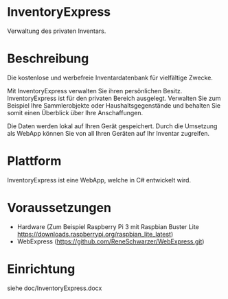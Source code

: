 # InventoryExpress
Verwaltung des privaten Inventars.

# Beschreibung
Die kostenlose und werbefreie Inventardatenbank für vielfältige Zwecke. 

Mit InventoryExpress verwalten Sie ihren persönlichen Besitz. InventoryExpress ist für den privaten Bereich ausgelegt. Verwalten Sie zum Beispiel Ihre Sammlerobjekte oder Haushaltsgegenstände und behalten Sie somit einen Überblick über Ihre Anschaffungen.

Die Daten werden lokal auf Ihren Gerät gespeichert. Durch die Umsetzung als WebApp können Sie von all Ihren Geräten auf Ihr Inventar zugreifen.

# Plattform
InventoryExpress ist eine WebApp, welche in C# entwickelt wird.

# Voraussetzungen
- Hardware (Zum Beispiel Raspberry Pi 3 mit Raspbian Buster Lite https://downloads.raspberrypi.org/raspbian_lite_latest)
- WebExpress (https://github.com/ReneSchwarzer/WebExpress.git)

# Einrichtung 
siehe doc/InventoryExpress.docx
